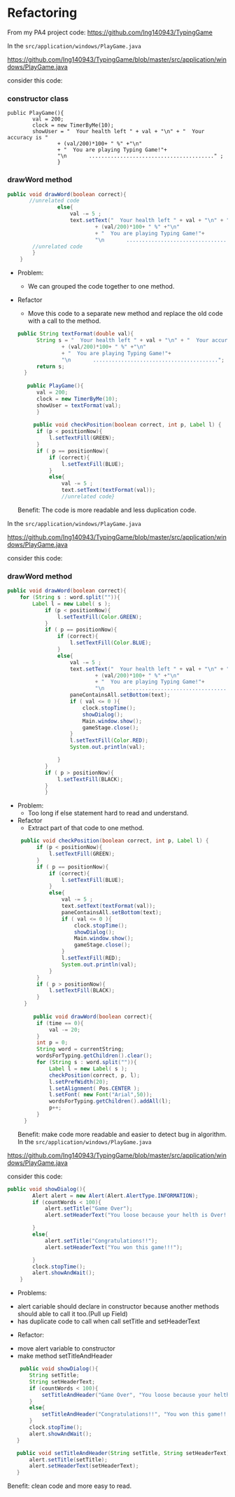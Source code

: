 # Refactoring

From my PA4 project code: https://github.com/Ing140943/TypingGame

In the `src/application/windows/PlayGame.java`

https://github.com/Ing140943/TypingGame/blob/master/src/application/windows/PlayGame.java

consider this code:

### constructor class
```
public PlayGame(){
        val = 200;
        clock = new TimerByMe(10);
        showUser = "  Your health left " + val + "\n" + "  Your accuracy is "
                + (val/200)*100+ " %" +"\n"
                + "  You are playing Typing Game!"+
                "\n       ........................................" ;
                }
```
### drawWord method
```java
public void drawWord(boolean correct){
       //unrelated code
                else{
                    val -= 5 ;
                    text.setText("  Your health left " + val + "\n" + "  Your accuracy is "
                            + (val/200)*100+ " %" +"\n"
                            + "  You are playing Typing Game!"+
                            "\n       ........................................") ;
        //unrelated code
        }
    }
```
* Problem:
  - We can grouped the code together to one method.
* Refactor
  - Move this code to a separate new method and replace the old code with a call to the method.
  
  ```java
  public String textFormat(double val){
        String s = "  Your health left " + val + "\n" + "  Your accuracy is "
                + (val/200)*100+ " %" +"\n"
                + "  You are playing Typing Game!"+
                "\n       ........................................";
        return s;
    }
    
     public PlayGame(){
        val = 200;
        clock = new TimerByMe(10);
        showUser = textFormat(val);
        }
        
       public void checkPosition(boolean correct, int p, Label l) {
        if (p < positionNow){
            l.setTextFill(GREEN);
        }
        if ( p == positionNow){
            if (correct){
                l.setTextFill(BLUE);
            }
            else{
                val -= 5 ;
                text.setText(textFormat(val));
                //unrelated code}
  ```
  
  Benefit: The code is more readable and less duplication code.
  
In the `src/application/windows/PlayGame.java`

https://github.com/Ing140943/TypingGame/blob/master/src/application/windows/PlayGame.java

consider this code: 
### drawWord method
```java
public void drawWord(boolean correct){
    for (String s : word.split("")){
        Label l = new Label( s );
            if (p < positionNow){
                l.setTextFill(Color.GREEN);
            }
            if ( p == positionNow){
                if (correct){
                    l.setTextFill(Color.BLUE);
                }
                else{
                    val -= 5 ;
                    text.setText("  Your health left " + val + "\n" + "  Your accuracy is "
                            + (val/200)*100+ " %" +"\n"
                            + "  You are playing Typing Game!"+
                            "\n       ........................................") ;
                    paneContainsAll.setBottom(text);
                    if ( val <= 0 ){
                        clock.stopTime();
                        showDialog();
                        Main.window.show();
                        gameStage.close();
                    }
                    l.setTextFill(Color.RED);
                    System.out.println(val);

                }
            }
            if ( p > positionNow){
                l.setTextFill(BLACK);
            }
            }
```
* Problem:
  - Too long if else statement hard to read and understand.
* Refactor
  - Extract part of that code to one method.
  ```java
   public void checkPosition(boolean correct, int p, Label l) {
        if (p < positionNow){
            l.setTextFill(GREEN);
        }
        if ( p == positionNow){
            if (correct){
                l.setTextFill(BLUE);
            }
            else{
                val -= 5 ;
                text.setText(textFormat(val));
                paneContainsAll.setBottom(text);
                if ( val <= 0 ){
                    clock.stopTime();
                    showDialog();
                    Main.window.show();
                    gameStage.close();
                }
                l.setTextFill(RED);
                System.out.println(val);
            }
        }
        if ( p > positionNow){
            l.setTextFill(BLACK);
        }
    }
    
       public void drawWord(boolean correct){
        if (time == 0){
            val -= 20;
        }
        int p = 0;
        String word = currentString;
        wordsForTyping.getChildren().clear();
        for (String s : word.split("")){
            Label l = new Label( s );
            checkPosition(correct, p, l);
            l.setPrefWidth(20);
            l.setAlignment( Pos.CENTER );
            l.setFont( new Font("Arial",50));
            wordsForTyping.getChildren().addAll(l);
            p++;
        }
    }
  ```
  Benefit: make code more readable and easier to detect bug in algorithm.
 In the `src/application/windows/PlayGame.java`

https://github.com/Ing140943/TypingGame/blob/master/src/application/windows/PlayGame.java

consider this code: 
```java
public void showDialog(){
        Alert alert = new Alert(Alert.AlertType.INFORMATION);
        if (countWords < 100){
            alert.setTitle("Game Over");
            alert.setHeaderText("You loose because your helth is Over! \n You have to practice more!");

        }
        else{
            alert.setTitle("Congratulations!!");
            alert.setHeaderText("You won this game!!!");

        }
        clock.stopTime();
        alert.showAndWait();
    }
```

* Problems:
 - alert cariable should declare in constructor because another methods should able to call it too.(Pull up Field)
 - has duplicate code to call when call setTitle and setHeaderText
 * Refactor:
 - move alert variable to constructor
 - make method setTitleAndHeader
 ```java
     public void showDialog(){
        String setTitle;
        String setHeaderText;
        if (countWords < 100){
            setTitleAndHeader("Game Over", "You loose because your helth is Over! \n You have to practice more!");
        }
        else{
            setTitleAndHeader("Congratulations!!", "You won this game!!!");
        }
        clock.stopTime();
        alert.showAndWait();
    }

    public void setTitleAndHeader(String setTitle, String setHeaderText) {
        alert.setTitle(setTitle);
        alert.setHeaderText(setHeaderText);
    }
 ```
 Benefit: clean code and more easy to read.

